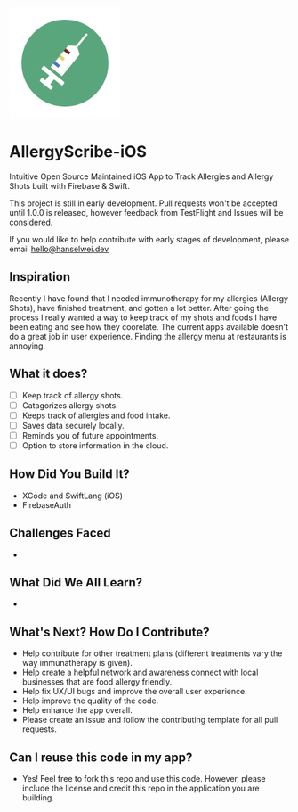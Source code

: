 <img src="allergyscribe-logo.png" data-canonical-src="https://github.com/darkmastermindz/AllergyScribe-iOS/blob/master/allergyscribe-logo.png" width="200" height="200"/>

# AllergyScribe-iOS
Intuitive Open Source Maintained iOS App to Track Allergies and Allergy Shots built with Firebase &amp; Swift.

This project is still in early development. Pull requests won't be accepted until 1.0.0 is released, however feedback from TestFlight and Issues will be considered.

If you would like to help contribute with early stages of development, please email hello@hanselwei.dev

## Inspiration
  Recently I have found that I needed immunotherapy for my allergies (Allergy Shots), have finished treatment, and gotten a lot better. 
  After going the process I really wanted a way to keep track of my shots and foods I have been eating and see how they coorelate.
  The current apps available doesn't do a great job in user experience.
  Finding the allergy menu at restaurants is annoying.
   
## What it does?
  - [ ] Keep track of allergy shots.
  - [ ] Catagorizes allergy shots.
  - [ ] Keeps track of allergies and food intake.
  - [ ] Saves data securely locally.
  - [ ] Reminds you of future appointments.
  - [ ] Option to store information in the cloud.

## How Did You Build It?
  - XCode and SwiftLang (iOS)
  - FirebaseAuth
  
## Challenges Faced
  -

## What Did We All Learn?
  -

## What's Next? How Do I Contribute?
  - Help contribute for other treatment plans (different treatments vary the way immunatherapy is given). 
  - Help create a helpful network and awareness connect with local businesses that are food allergy friendly.
  - Help fix UX/UI bugs and improve the overall user experience.
  - Help improve the quality of the code.
  - Help enhance the app overall.
  - Please create an issue and follow the contributing template for all pull requests.

## Can I reuse this code in my app?
  - Yes! Feel free to fork this repo and use this code. However, please include the license and credit this repo in the application you are building.
